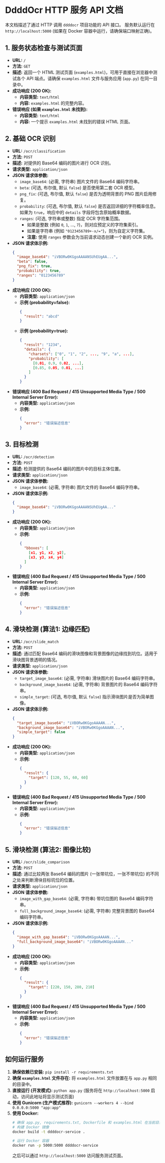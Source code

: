 # DdddOcr HTTP 服务 API 文档

本文档描述了通过 HTTP 调用 `ddddocr` 项目功能的 API 接口。
服务默认运行在 `http://localhost:5000` (如果在 Docker 容器中运行，请确保端口映射正确)。

## 1. 服务状态检查与测试页面

- **URL:** `/`
- **方法:** `GET`
- **描述:** 返回一个 HTML 测试页面 (`examples.html`)，可用于直接在浏览器中测试各个 API 端点。请确保 `examples.html` 文件与服务应用 (`app.py`) 在同一目录中。
- **成功响应 (200 OK):**
  - **内容类型:** `text/html`
  - **内容:** `examples.html` 的完整内容。
- **错误响应 (如果 `examples.html` 未找到):**
  - **内容类型:** `text/html`
  - **内容:** 一个提示 `examples.html` 未找到的错误 HTML 页面。

## 2. 基础 OCR 识别

- **URL:** `/ocr/classification`
- **方法:** `POST`
- **描述:** 对提供的 Base64 编码的图片进行 OCR 识别。
- **请求类型:** `application/json`
- **JSON 请求体参数:**
    - `image_base64`: (必需, 字符串) 图片文件的 Base64 编码字符串。
    - `beta`: (可选, 布尔值, 默认 `false`) 是否使用第二套 OCR 模型。
    - `png_fix`: (可选, 布尔值, 默认 `false`) 是否为透明背景的 PNG 图片启用修复。
    - `probability`: (可选, 布尔值, 默认 `false`) 是否返回详细的字符概率信息。如果为 `true`，响应中的 `details` 字段将包含原始概率数据。
    - `ranges`: (可选, 字符串或整数) 指定 OCR 字符集范围。
        - 如果是整数 (例如 `0`, `1`, ..., `7`)，则对应预定义的字符集索引。
        - 如果是字符串 (例如 `"0123456789+-x/="`)，则为自定义字符集。
        - **注意:** 使用 `ranges` 参数会为当前请求动态创建一个新的 OCR 实例。
- **JSON 请求体示例:**
  ```json
  {
    "image_base64": "iVBORw0KGgoAAAANSUhEUgAA...",
    "beta": false,
    "png_fix": true,
    "probability": true,
    "ranges": "0123456789"
  }
  ```
- **成功响应 (200 OK):**
  - **内容类型:** `application/json`
  - **示例 (probability=false):**
    ```json
    {
      "result": "abcd"
    }
    ```
  - **示例 (probability=true):**
    ```json
    {
      "result": "1234",
      "details": {
        "charsets": ["0", "1", "2", ..., "9", "a", ...],
        "probability": [
          [0.01, 0.9, 0.02, ...],
          [0.85, 0.05, 0.01, ...]
        ]
      }
    }
    ```
- **错误响应 (400 Bad Request / 415 Unsupported Media Type / 500 Internal Server Error):**
  - **内容类型:** `application/json`
  - **示例:**
    ```json
    {
      "error": "错误描述信息"
    }
    ```

## 3. 目标检测

- **URL:** `/ocr/detection`
- **方法:** `POST`
- **描述:** 检测提供的 Base64 编码的图片中的目标主体位置。
- **请求类型:** `application/json`
- **JSON 请求体参数:**
    - `image_base64`: (必需, 字符串) 图片文件的 Base64 编码字符串。
- **JSON 请求体示例:**
  ```json
  {
    "image_base64": "iVBORw0KGgoAAAANSUhEUgAA..."
  }
  ```
- **成功响应 (200 OK):**
  - **内容类型:** `application/json`
  - **示例:**
    ```json
    {
      "bboxes": [
        [x1, y1, x2, y2],
        [x3, y3, x4, y4]
      ]
    }
    ```
- **错误响应 (400 Bad Request / 415 Unsupported Media Type / 500 Internal Server Error):**
  - **内容类型:** `application/json`
  - **示例:**
    ```json
    {
      "error": "错误描述信息"
    }
    ```

## 4. 滑块检测 (算法1: 边缘匹配)

- **URL:** `/ocr/slide_match`
- **方法:** `POST`
- **描述:** 通过匹配 Base64 编码的滑块图像和背景图像的边缘找到坑位。适用于滑块图背景透明的情况。
- **请求类型:** `application/json`
- **JSON 请求体参数:**
    - `target_image_base64`: (必需, 字符串) 滑块图片的 Base64 编码字符串。
    - `background_image_base64`: (必需, 字符串) 背景图片的 Base64 编码字符串。
    - `simple_target`: (可选, 布尔值, 默认 `false`) 指示滑块图片是否为简单图像。
- **JSON 请求体示例:**
  ```json
  {
    "target_image_base64": "iVBORw0KGgoAAAAN...",
    "background_image_base64": "iVBORw0KGgoAAAAN...",
    "simple_target": false
  }
  ```
- **成功响应 (200 OK):**
  - **内容类型:** `application/json`
  - **示例:**
    ```json
    {
      "result": {
        "target": [120, 55, 60, 60] 
      }
    }
    ```
- **错误响应 (400 Bad Request / 415 Unsupported Media Type / 500 Internal Server Error):**
  - **内容类型:** `application/json`
  - **示例:**
    ```json
    {
      "error": "错误描述信息"
    }
    ```

## 5. 滑块检测 (算法2: 图像比较)

- **URL:** `/ocr/slide_comparison`
- **方法:** `POST`
- **描述:** 通过比较两张 Base64 编码的图片 (一张带坑位，一张不带坑位) 的不同之处来判断滑块目标坑位的位置。
- **请求类型:** `application/json`
- **JSON 请求体参数:**
    - `image_with_gap_base64`: (必需, 字符串) 带坑位图的 Base64 编码字符串。
    - `full_background_image_base64`: (必需, 字符串) 完整背景图的 Base64 编码字符串。
- **JSON 请求体示例:**
  ```json
  {
    "image_with_gap_base64": "iVBORw0KGgoAAAAN...",
    "full_background_image_base64": "iVBORw0KGgoAAAAN..."
  }
  ```
- **成功响应 (200 OK):**
  - **内容类型:** `application/json`
  - **示例:**
    ```json
    {
      "result": {
        "target": [220, 150, 280, 210]
      }
    }
    ```
- **错误响应 (400 Bad Request / 415 Unsupported Media Type / 500 Internal Server Error):**
  - **内容类型:** `application/json`
  - **示例:**
    ```json
    {
      "error": "错误描述信息"
    }
    ```

## 如何运行服务

1.  **确保依赖已安装:** `pip install -r requirements.txt`
2.  **确保 `examples.html` 文件存在:** 将 `examples.html` 文件放置在与 `app.py` 相同的目录中。
3.  **直接运行 (开发模式):** `python app.py` (服务将在 `http://localhost:5000` 启动，访问此地址将显示测试页面)
4.  **使用 Gunicorn (生产模式推荐):** `gunicorn --workers 4 --bind 0.0.0.0:5000 "app:app"`
5.  **使用 Docker:**
    ```bash
    # 确保 app.py, requirements.txt, Dockerfile 和 examples.html 在当前目录
    # 构建 Docker 镜像
    docker build -t ddddocr-service .

    # 运行 Docker 容器
    docker run -p 5000:5000 ddddocr-service
    ```
    之后可以通过 `http://localhost:5000` 访问服务测试页面。 